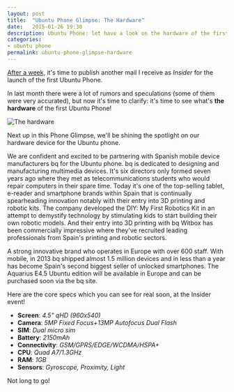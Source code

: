 ```yaml
---
layout: post
title:  "Ubuntu Phone Glimpse: The Hardware"
date:   2015-01-26 19:30
description: Ubuntu Phone: let have a look on the hardware of the first phone!
categories:
- ubuntu phone
permalink: ubuntu-phone-glimpse-hardware
---
```


[After a week][first], it's time to publish another mail I receive as *Insider*
for the launch of the first Ubuntu Phone.

In last month there were a lot of rumors and speculations (some of them were
very accurated), but now it's time to clarify: it's time to see what's
**the hardware** of the first Ubuntu Phone!

![The hardware](http://img.rpadovani.com/posts/hardware.jpg)

Next up in this Phone Glimpse, we'll be shining the spotlight on our hardware device for the Ubuntu phone.

We are confident and excited to be partnering with Spanish mobile device
manufacturers bq for the Ubuntu phone. bq is dedicated to designing and
manufacturing multimedia devices. It's six directors only formed seven years ago
where they met as telecommunications students who would repair computers in
their spare time. Today it's one of the top-selling tablet, e-reader and
smartphone brands within Spain that is continually spearheading innovation
notably with their entry into 3D printing and robotic kits. The company
developed the DIY: My First Robotics Kit in an attempt to demystify technology
by stimulating kids to start building their own robotic models. And their entry
into 3D printing with bq Witbox has been commercially impressive where they've
recruited leading professionals from Spain's printing and robotic sectors.

A strong innovative brand who operates in Europe with over 600 staff. With
mobile, in 2013 bq shipped almost 1.5 million devices and in less than a year
has become Spain's second biggest seller of unlocked smartphones. The Aquarius
E4.5 Ubuntu edition will be available in Europe and can be purchased soon via
the bq site.

Here are the core specs which you can see for real soon, at the Insider event!

- **Screen**: *4.5" qHD (960x540)*
- **Camera**: *5MP Fixed Focus+13MP Autofocus Dual Flash*
- **SIM**: *Dual micro sim*
- **Battery**: *2150mAh*
- **Connectivity**: *GSM/GPRS/EDGE/WCDMA/HSPA+*
- **CPU**: *Quad A7/1.3GHz*
- **RAM**: *1GB*
- **Sensors**: *Gyroscope, Proximity, Light*

Not long to go!

[first]: http://rpadovani.com/ubuntu-phone-glimpse-aggregated-scopes/
